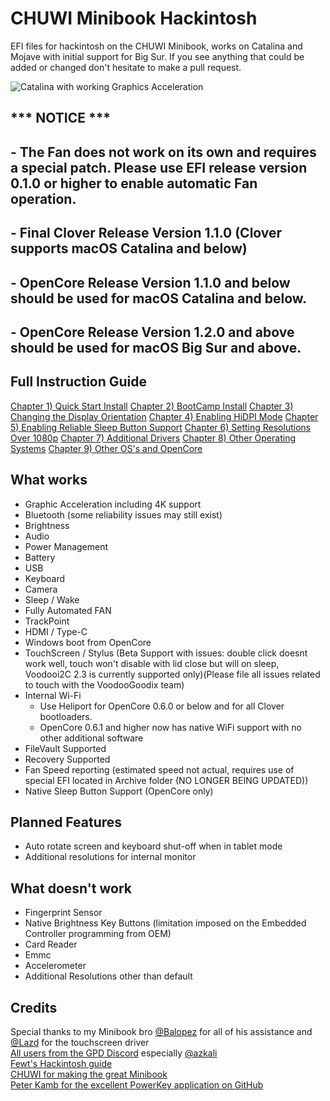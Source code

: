 # CHUWI Minibook Hackintosh

EFI files for hackintosh on the CHUWI Minibook, works on Catalina and Mojave with initial support for Big Sur.
If you see anything that could be added or changed don't hesitate to make a pull request.

![Catalina with working Graphics Acceleration](/images/Catalina.jpeg)

## *** NOTICE ***
## - The Fan does not work on its own and requires a special patch. Please use EFI release version 0.1.0 or higher to enable automatic Fan operation. 
## - Final Clover Release Version 1.1.0 (Clover supports macOS Catalina and below)
## - OpenCore Release Version 1.1.0 and below should be used for macOS Catalina and below. 
## - OpenCore Release Version 1.2.0 and above should be used for macOS Big Sur and above.


##
## Full Instruction Guide

[Chapter 1) Quick Start Install](/1-QuickStart.md)
[Chapter 2) BootCamp Install](/2-BootCamp.md)
[Chapter 3) Changing the Display Orientation](/3-Orientation.md)
[Chapter 4) Enabling HiDPI Mode](/4-HiDPI.md)
[Chapter 5) Enabling Reliable Sleep Button Support](/5-SleepButton.md)
[Chapter 6) Setting Resolutions Over 1080p](/6-1080p&up.md)
[Chapter 7) Additional Drivers](/7-drivers.md)
[Chapter 8) Other Operating Systems](/8-OtherOS.md)
[Chapter 9) Other OS's and OpenCore](/9-OtherOS&OC.md)

## What works 

- Graphic Acceleration including 4K support
- Bluetooth (some reliability issues may still exist)
- Brightness
- Audio
- Power Management
- Battery 
- USB
- Keyboard
- Camera
- Sleep / Wake
- Fully Automated FAN
- TrackPoint 
- HDMI / Type-C
- Windows boot from OpenCore
- TouchScreen / Stylus (Beta Support with issues: double click doesnt work well, touch won't disable with lid close but will on sleep, Voodooi2C 2.3 is currently supported only)(Please file all issues related to touch with the VoodooGoodix team)
- Internal Wi-Fi 
    - Use Heliport for OpenCore 0.6.0 or below and for all Clover bootloaders. 
    - OpenCore 0.6.1 and higher now has native WiFi support with no other additional software
- FileVault Supported
- Recovery Supported
- Fan Speed reporting (estimated speed not actual, requires use of special EFI located in Archive folder (NO LONGER BEING UPDATED))
- Native Sleep Button Support (OpenCore only)

## Planned Features

- Auto rotate screen and keyboard shut-off when in tablet mode
- Additional resolutions for internal monitor

## What doesn't work

- Fingerprint Sensor
- Native Brightness Key Buttons (limitation imposed on the Embedded Controller programming from OEM)
- Card Reader
- Emmc
- Accelerometer
- Additional Resolutions other than default


## Credits
Special thanks to my Minibook bro [@Balopez](https://github.com/balopez83/One-Mix-3-Hackintosh) for all of his assistance and [@Lazd](https://github.com/lazd/VoodooI2CGoodix) for the touchscreen driver <br>
[All users from the GPD Discord]() especially [@azkali](https://github.com/Azkali/GPD-P2-MAX-Hackintosh) <br>
[Fewt's Hackintosh guide](https://fewt.gitbook.io/laptopguide/) <br>
[CHUWI for making the great Minibook](https://www.chuwi.com/cn/) <br>
[Peter Kamb for the excellent PowerKey application on GitHub](https://github.com/pkamb/PowerKey) <br>
